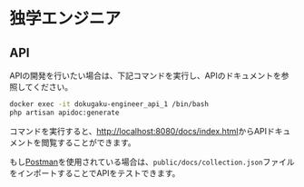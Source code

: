 # 独学エンジニア

## API

APIの開発を行いたい場合は、下記コマンドを実行し、APIのドキュメントを参照してください。

```sh
docker exec -it dokugaku-engineer_api_1 /bin/bash
php artisan apidoc:generate
```

コマンドを実行すると、[http://localhost:8080/docs/index.html](http://localhost:8080/docs/index.html)からAPIドキュメントを閲覧することができます。

もし[Postman](https://www.getpostman.com/)を使用されている場合は、`public/docs/collection.json`ファイルをインポートすることでAPIをテストできます。
